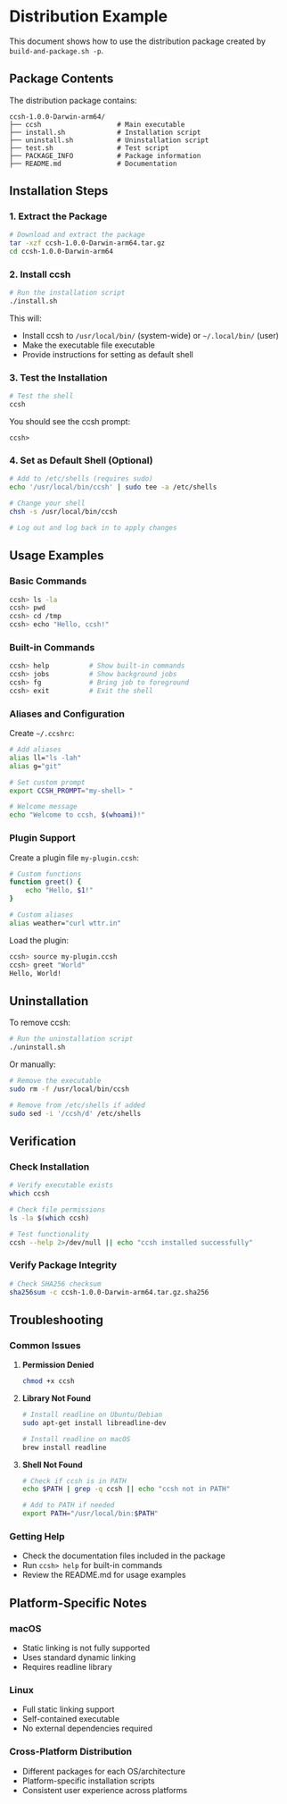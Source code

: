 # Distribution Example

This document shows how to use the distribution package created by `build-and-package.sh -p`.

## Package Contents

The distribution package contains:

```
ccsh-1.0.0-Darwin-arm64/
├── ccsh                   # Main executable
├── install.sh             # Installation script
├── uninstall.sh           # Uninstallation script
├── test.sh                # Test script
├── PACKAGE_INFO           # Package information
├── README.md              # Documentation
```

## Installation Steps

### 1. Extract the Package

```bash
# Download and extract the package
tar -xzf ccsh-1.0.0-Darwin-arm64.tar.gz
cd ccsh-1.0.0-Darwin-arm64
```

### 2. Install ccsh

```bash
# Run the installation script
./install.sh
```

This will:
- Install ccsh to `/usr/local/bin/` (system-wide) or `~/.local/bin/` (user)
- Make the executable file executable
- Provide instructions for setting as default shell

### 3. Test the Installation

```bash
# Test the shell
ccsh
```

You should see the ccsh prompt:
```
ccsh> 
```

### 4. Set as Default Shell (Optional)

```bash
# Add to /etc/shells (requires sudo)
echo '/usr/local/bin/ccsh' | sudo tee -a /etc/shells

# Change your shell
chsh -s /usr/local/bin/ccsh

# Log out and log back in to apply changes
```

## Usage Examples

### Basic Commands

```bash
ccsh> ls -la
ccsh> pwd
ccsh> cd /tmp
ccsh> echo "Hello, ccsh!"
```

### Built-in Commands

```bash
ccsh> help          # Show built-in commands
ccsh> jobs          # Show background jobs
ccsh> fg            # Bring job to foreground
ccsh> exit          # Exit the shell
```

### Aliases and Configuration

Create `~/.ccshrc`:
```bash
# Add aliases
alias ll="ls -lah"
alias g="git"

# Set custom prompt
export CCSH_PROMPT="my-shell> "

# Welcome message
echo "Welcome to ccsh, $(whoami)!"
```

### Plugin Support

Create a plugin file `my-plugin.ccsh`:
```bash
# Custom functions
function greet() {
    echo "Hello, $1!"
}

# Custom aliases
alias weather="curl wttr.in"
```

Load the plugin:
```bash
ccsh> source my-plugin.ccsh
ccsh> greet "World"
Hello, World!
```

## Uninstallation

To remove ccsh:

```bash
# Run the uninstallation script
./uninstall.sh
```

Or manually:
```bash
# Remove the executable
sudo rm -f /usr/local/bin/ccsh

# Remove from /etc/shells if added
sudo sed -i '/ccsh/d' /etc/shells
```

## Verification

### Check Installation

```bash
# Verify executable exists
which ccsh

# Check file permissions
ls -la $(which ccsh)

# Test functionality
ccsh --help 2>/dev/null || echo "ccsh installed successfully"
```

### Verify Package Integrity

```bash
# Check SHA256 checksum
sha256sum -c ccsh-1.0.0-Darwin-arm64.tar.gz.sha256
```

## Troubleshooting

### Common Issues

1. **Permission Denied**
   ```bash
   chmod +x ccsh
   ```

2. **Library Not Found**
   ```bash
   # Install readline on Ubuntu/Debian
   sudo apt-get install libreadline-dev
   
   # Install readline on macOS
   brew install readline
   ```

3. **Shell Not Found**
   ```bash
   # Check if ccsh is in PATH
   echo $PATH | grep -q ccsh || echo "ccsh not in PATH"
   
   # Add to PATH if needed
   export PATH="/usr/local/bin:$PATH"
   ```

### Getting Help

- Check the documentation files included in the package
- Run `ccsh> help` for built-in commands
- Review the README.md for usage examples

## Platform-Specific Notes

### macOS
- Static linking is not fully supported
- Uses standard dynamic linking
- Requires readline library

### Linux
- Full static linking support
- Self-contained executable
- No external dependencies required

### Cross-Platform Distribution
- Different packages for each OS/architecture
- Platform-specific installation scripts
- Consistent user experience across platforms 